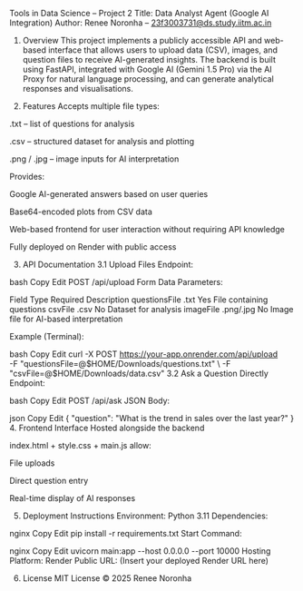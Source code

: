 Tools in Data Science – Project 2
Title: Data Analyst Agent (Google AI Integration)
Author: Renee Noronha – 23f3003731@ds.study.iitm.ac.in

1. Overview
This project implements a publicly accessible API and web-based interface that allows users to upload data (CSV), images, and question files to receive AI-generated insights.
The backend is built using FastAPI, integrated with Google AI (Gemini 1.5 Pro) via the AI Proxy for natural language processing, and can generate analytical responses and visualisations.

2. Features
Accepts multiple file types:

.txt – list of questions for analysis

.csv – structured dataset for analysis and plotting

.png / .jpg – image inputs for AI interpretation

Provides:

Google AI-generated answers based on user queries

Base64-encoded plots from CSV data

Web-based frontend for user interaction without requiring API knowledge

Fully deployed on Render with public access

3. API Documentation
3.1 Upload Files
Endpoint:

bash
Copy
Edit
POST /api/upload
Form Data Parameters:

Field	Type	Required	Description
questionsFile	.txt	Yes	File containing questions
csvFile	.csv	No	Dataset for analysis
imageFile	.png/.jpg	No	Image file for AI-based interpretation

Example (Terminal):

bash
Copy
Edit
curl -X POST https://your-app.onrender.com/api/upload \
  -F "questionsFile=@$HOME/Downloads/questions.txt" \
  -F "csvFile=@$HOME/Downloads/data.csv"
3.2 Ask a Question Directly
Endpoint:

bash
Copy
Edit
POST /api/ask
JSON Body:

json
Copy
Edit
{
  "question": "What is the trend in sales over the last year?"
}
4. Frontend Interface
Hosted alongside the backend

index.html + style.css + main.js allow:

File uploads

Direct question entry

Real-time display of AI responses

5. Deployment Instructions
Environment: Python 3.11
Dependencies:

nginx
Copy
Edit
pip install -r requirements.txt
Start Command:

nginx
Copy
Edit
uvicorn main:app --host 0.0.0.0 --port 10000
Hosting Platform: Render
Public URL: (Insert your deployed Render URL here)


6. License
MIT License © 2025 Renee Noronha
